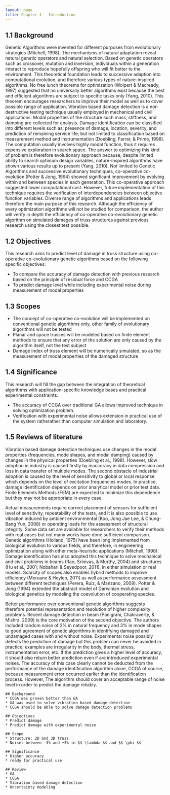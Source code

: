 ```yaml
---
layout: page
title: Chapter 1 - Introduction
---
```


## 1.1 Background ##

Genetic Algorithms were invented for different purposes from evolutionary strategies (Mitchell, 1998). The mechanisms of natural adaptation reveal natural genetic operators and natural selection. Based on genetic operators such as crossover, mutation and inversion, individuals within a generation interact to reproduce hopefully offspring who will fit better to the environment. This theoretical foundation leads to successive adaption into computational evolution, and therefore various types of nature-inspired algorithms. No free lunch theorems for optimization (Wolpert & Macready, 1997) suggested that no universally better algorithms exist because the best and efficient algorithms are subject to specific tasks only (Yang, 2010). This theorem encourages researchers to improve their model as well as to cover possible range of application. Vibration based damage detection is a non destructive testing technique usually employed in mechanical and civil applications. Modal properties of the structure such mass, stiffness, and damping are collected for analysis. Damage identification can be classified into different levels such as: presence of damage, location, severity, and prediction of remaining service life; but not limited to classification based on measurement method and instrumentation (Doebling, Farrar, & Prime, 1998). The computation usually involves highly modal function, thus it requires expensive exploration in search space. The answer to optimizing this kind of problem is therefore evolutionary approach because, despite limited ability to search optimum design variables, nature-inspired algorithms have shown various results up to present (Yang, 2010). Not limited to Genetic Algorithms and successive evolutionary techniques, co-operative co-evolution (Potter & Jong, 1994) showed significant improvement by evolving within and between species in each generation. This co-operative approach suggested lower computational cost. However, future implementation of this technique requires the verification of interdependencies between objective function variables. Diverse range of algorithms and applications leads therefore the main purpose of this research. Although the efficiency of every optimization algorithms will not be studied for comparison, the author will verify in depth the efficiency of co-operative co-evolutionary genetic algorithm on simulated damages of truss structures against previous research using the closest test possible.

## 1.2 Objectives ##

This research aims to predict level of damage in truss structure using co-operative co-evolutionary genetic algorithms based on the following specific objectives:  
- To compare the accuracy of damage detection with previous research based on the principle of residual force and CCGA
- To predict damage level while including experimental noise during measurement of modal properties

## 1.3 Scopes ##

- The concept of co-operative co-evolution will be implemented on conventional genetic algorithms only, other family of evolutionary algorithms will not be tested 
- Planar and space trusses will be modeled based on finite element methods to ensure that any error of the solution are only caused by the algorithm itself, not the test subject 
- Damage index of truss element will be numerically simulated, so as the measurement of modal properties of the damaged structure

## 1.4 Significance ##

This research will fill the gap between the integration of theoretical algorithms with application-specific knowledge bases and practical experimental constraints. 
- The accuracy of CCGA over traditional GA allows improved technique in solving optimization problem. 
- Verification with experimental noise allows extension in practical use of the system ratherather than computer simulation and laboratory.

## 1.5 Reviews of literature ##

Vibration based damage detection techniques use changes in the modal properties (frequencies, mode shapes, and modal damping) caused by changes in the physical properties (Doebling et al., 1998). However, slow adoption in industry is caused firstly by inaccuracy in data compression and loss in data transfer of multiple modes. The second obstacle of industrial adoption is caused by the level of sensitivity to global or local response which depends on the level of excitation frequencies modes. In practice, damage identification depends on prior analytical model or prior test data. Finite Elements Methods (FEM) are expected to minimize this dependence but they may not be appropriate in every case. 

Actual measurements require correct placement of sensors for sufficient level of sensitivity, repeatability of the tests, and it is also possible to use vibration induced by ambient environmental (Koo, Jong Jae Lee, & Chung-Bang Yun, 2008) or operating loads for the assessment of structural integrity. Some data set are available for researchers to verify their methods with real cases but not many works have done sufficient comparison. Genetic algorithms (Holland, 1975) have been long implemented from biological evolution to various fields, and therefore, in engineering optimization along with other meta-heuristic applications (Mitchell, 1998). Damage identification has also adopted this technique to solve mechanical and civil problems in beams (Rao, Srinivas, & Murthy, 2004) and structures (Hu et al., 2001; Nobahari & Seyedpoor, 2011), in either simulation or real models. Scarcity of scopes also enables hybrid methods to improve efficiency (Meruane & Heylen, 2011) as well as performance assessment between different techniques (Perera, Ruiz, & Manzano, 2009). Potter & Jong (1994) extended the abstract model of Darwinian evolution and biological genetics by modeling the coevolution of cooperating species. 

Better performance over conventional genetic algorithms suggests therefore potential representation and resolution of higher complexity problems. Recent damage detection in beam (Panigrahi, Chakraverty, & Mishra, 2009) is the core motivation of the second objective. The authors included random noise of 2% in natural frequency and 3% in mode shapes to good agreement of genetic algorithms in identifying damaged and undamaged cases with and without noise. Experimental noise possibly defects the prediction of damage but this problem can never be avoided in practice; examples are irregularity in the body, thermal stress, instrumentation error, etc. If the prediction gives a higher level of accuracy, it should also return better prediction even if are introduced experimental noises. The accuracy of this case clearly cannot be deducted from the performance of the damage identification algorithm alone, CCGA of course, because measurement error occurred earlier than the identification process. However, The algorithm should cover an acceptable range of noise level in order to predict the damage reliably.


```
## Background
* CCGA was proven better than GA
* GA was used to solve vibration based damage detection
* CCGA should be able to solve damage detection problems

## Objectives
* Predict damage 
* Predict damage with experimental noise

## Scope
* Structure: 2D and 3D truss
* Noise: between -3% and +3% in $$ \lambda $$ and $$ \phi $$

## Significance
* higher accuracy
* ready for practical use

## Review
* GA
* CCGA
* Vibration based damage detection
* Uncertainty modeling
```
